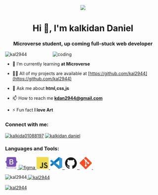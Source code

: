 <div id="header" align="center">
  <img src="https://media1.giphy.com/media/L1R1tvI9svkIWwpVYr/giphy.gif?cid=790b76115bef2146318607273616cee8baf471ffe3abcf5e&rid=giphy.gif&ct=ga"width="700"/>
</div>

<h1 align="center">Hi 👋, I'm kalkidan Daniel</h1>
<h3 align="center">Microverse student, up coming  full-stuck web developer</h3>

<img align="right" alt="coding" width="350" src="https://www.alphaprogrammer.in/wp-content/uploads/2021/04/8306-programming-animation.gif">

<p align="left"> <img src="https://komarev.com/ghpvc/?username=kal2944&label=Profile%20views&color=0e75b6&style=flat" alt="kal2944" /> </p>



- 🌱 I’m currently learning **at Microverse**

- 👨‍💻 All of my projects are available at [https://github.com/kal2944](https://github.com/kal2944)

- 💬 Ask me about **html,css,js**

- 📫 How to reach me **kdan2944@gmail.com**

- ⚡ Fun fact **I love Art**

<h3 align="left">Connect with me:</h3>
<p align="left">
<a href="https://twitter.com/kalkida01088197" target="blank"><img align="center" src="https://raw.githubusercontent.com/rahuldkjain/github-profile-readme-generator/master/src/images/icons/Social/twitter.svg" alt="kalkida01088197" height="30" width="40" /></a>
<a href="https://linkedin.com/in/kalkidan daniel" target="blank"><img align="center" src="https://raw.githubusercontent.com/rahuldkjain/github-profile-readme-generator/master/src/images/icons/Social/linked-in-alt.svg" alt="kalkidan daniel" height="30" width="40" /></a>
</p>
<h3 align="left">Languages and Tools:</h3>

<p align="left"> <a href="https://getbootstrap.com" target="_blank" rel="noreferrer"> <img src="https://raw.githubusercontent.com/devicons/devicon/master/icons/bootstrap/bootstrap-plain-wordmark.svg" alt="bootstrap" width="40" height="40"/> </a> <a href="https://www.w3schools.com/css/" target="_blank" rel="noreferrer">
<img src="https://www.vectorlogo.zone/logos/figma/figma-icon.svg" alt="figma" width="40" height="40"/> </a> <a href="https://www.w3.org/html/" target="_blank" rel="noreferrer"> 
<img src="https://raw.githubusercontent.com/devicons/devicon/master/icons/javascript/javascript-original.svg" alt="javascript" width="40" height="40"/> </a> <a href="https://nodejs.org" target="_blank" rel="noreferrer"> <img src="https://github.com/devicons/devicon/blob/master/icons/vscode/vscode-original.svg" title="vscode" alt="vscode" width="40" height="40"/>&nbsp; <img src="https://github.com/devicons/devicon/blob/master/icons/github/github-original.svg" title="GitHub" alt="github" width="40" height="40"/>&nbsp; <img src="https://github.com/devicons/devicon/blob/master/icons/git/git-original.svg" title="Git" alt="git" width="40" height="40"/>&nbsp;

<p><img align="left" src="https://github-readme-stats.vercel.app/api/top-langs?username=kal2944&show_icons=true&locale=en&layout=compact" alt="kal2944" /></p>

<p>&nbsp;<img align="center" src="https://github-readme-stats.vercel.app/api?username=kal2944&show_icons=true&locale=en" alt="kal2944" /></p>

<p><img align="center" src="https://github-readme-streak-stats.herokuapp.com/?user=kal2944&" alt="kal2944" /></p>

